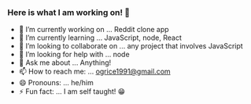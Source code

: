 ### Here is what I am working on! 👋

- 🔭 I’m currently working on ... Reddit clone app
- 🌱 I’m currently learning ... JavaScript, node, React
- 👯 I’m looking to collaborate on ... any project that involves JavaScript
- 🤔 I’m looking for help with ... node
- 💬 Ask me about ... Anything!
- 📫 How to reach me: ... ogrice1991@gmail.com
- 😄 Pronouns: ... he/him
- ⚡ Fun fact: ... I am self taught! 😁
